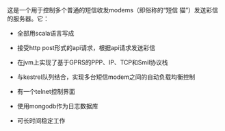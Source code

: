这是一个用于控制多个普通的短信收发modems（即俗称的“短信
猫”）发送彩信的服务器。它：

* 全部用scala语言写成

* 接受http post形式的api请求，根据api请求发送彩信

* 在jvm上实现了基于GPRS的PPP、IP、TCP和Smil协议栈

* 与kestrel队列结合，实现多台短信modem之间的自动负载均衡控制

* 有一个telnet控制界面

* 使用mongodb作为日志数据库

* 可长时间稳定工作
